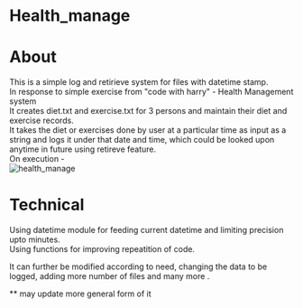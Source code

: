 # Health_manage
# About 
This is a simple log and retirieve system for files with datetime stamp.\
In response to simple exercise from "code with harry" - Health Management system\
It creates diet.txt and exercise.txt for 3 persons and maintain their diet and exercise records.\
It takes the diet or exercises done by user at a particular time as input as a string and logs it under that date and time, which could be looked upon anytime in future using retireve feature.\
On execution -\
![health_manage](https://user-images.githubusercontent.com/70307677/135393119-ec9c3dc3-856f-4a72-bcf2-8b9482a2a3f5.PNG)

# Technical 
Using datetime module for feeding current datetime and limiting precision upto minutes.\
Using functions for improving repeatition of code.

It can further be modified according to need, changing the data to be logged, adding more number of files and many more .

** may update more general form of it


 

